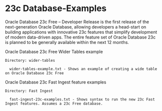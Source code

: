 # 23c Database-Examples

Oracle Database 23c Free – Developer Release is the first release of the next-generation
   Oracle Database, allowing developers a head-start on building applications with 
   innovative 23c features that simplify development of modern data-driven apps. The 
   entire feature set of Oracle Database 23c is planned to be generally available within 
   the next 12 months.

Oracle Database 23c Free Wider Tables example

```
Directory: wider-tables

  wider-tables-example.txt - Shows an example of creating a wide table on Oracle Database 23c Free
```

Oracle Database 23c Fast Ingest feature examples

```
Directory: Fast Ingest

  fast-ingest-23c-examples.txt - Shows syntax to run the new 23c Fast Ingest features. Assumes a 23c Free database.
```
